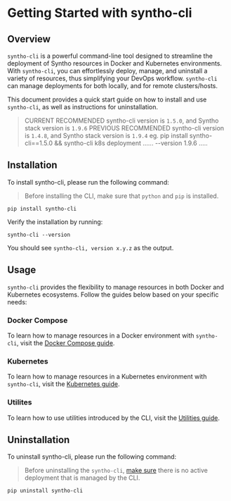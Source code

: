 # Getting Started with syntho-cli

## Overview
`syntho-cli` is a powerful command-line tool designed to streamline the deployment of Syntho resources in Docker and Kubernetes environments.
With `syntho-cli`, you can effortlessly deploy, manage, and uninstall a variety of resources, thus simplifying your DevOps workflow.
`syntho-cli` can manage deployments for both locally, and for remote clusters/hosts.

This document provides a quick start guide on how to install and use `syntho-cli`, as well as instructions for uninstallation.

> CURRENT RECOMMENDED syntho-cli version is `1.5.0`, and Syntho stack version is `1.9.6`
> PREVIOUS RECOMMENDED syntho-cli version is `1.4.8`, and Syntho stack version is `1.9.4`
> eg. pip install syntho-cli==1.5.0 && syntho-cli k8s deployment ...... --version 1.9.6 .....

## Installation
To install syntho-cli, please run the following command:

> Before installing the CLI, make sure that `python` and `pip` is installed.

```
pip install syntho-cli
```

Verify the installation by running:

```
syntho-cli --version
```

You should see `syntho-cli, version x.y.z` as the output.

## Usage
`syntho-cli` provides the flexibility to manage resources in both Docker and Kubernetes ecosystems. Follow the guides below based on your specific needs:

### Docker Compose
To learn how to manage resources in a Docker environment with `syntho-cli`, visit the [Docker Compose guide](./docker-compose.md).

### Kubernetes
To learn how to manage resources in a Kubernetes environment with `syntho-cli`, visit the [Kubernetes guide](./kubernetes.md).

### Utilites
To learn how to use utilities introduced by the CLI, visit the [Utilities guide](./utilities.md).

## Uninstallation
To uninstall syntho-cli, please run the following command:

> Before uninstalling the `syntho-cli`, [make sure](#usage) there is no active deployment that is managed by the CLI.

```
pip uninstall syntho-cli
```
